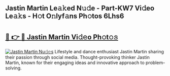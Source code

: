 ## Jastin Martin Le𝚊𝚔ed N𝚞𝚍e - Part-KW7 Vi𝚍eo Le𝚊𝚔s - H𝚘t O𝚗lyf𝚊ns Ph𝚘tos 6Lhs6

# <h2><a href="http://hf8gqt.feru.top/?c=Jastin+Martin">🔗 👉 🔴 Jastin Martin Vi𝚍𝚎o Ph𝚘t𝚘𝚜</a></h2>

[![Jastin Martin Nu𝚍𝚎s](https://i.imgur.com/0TWrTi3.gif)](http://hf8gqt.feru.top/?c=Jastin+Martin)
Lifestyle and dance enthusiast Jastin Martin sharing their passion through social media. Thought-provoking thinker Jastin Martin, known for their engaging ideas and innovative approach to problem-solving. 

